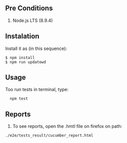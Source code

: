 ## Pre Conditions

1. Node.js LTS (8.9.4)

## Instalation

Install it as (in this sequence):

    $ npm install
    $ npm run updatewd

## Usage

Too run tests in terminal, type:

```
  npm test
```

## Reports

1. To see reports, open the .hmtl file on firefox on path:

```
./e2e/tests_result/cucumber_report.html

```
